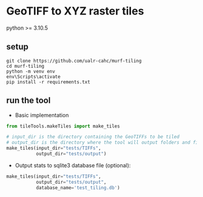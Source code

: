 # GeoTIFF to XYZ raster tiles

python >= 3.10.5

## setup
```
git clone https://github.com/ualr-cahc/murf-tiling
cd murf-tiling
python -m venv env
env\Scripts\activate
pip install -r requirements.txt
```

## run the tool

* Basic implementation
```python
from tileTools.makeTiles import make_tiles

# input_dir is the directory containing the GeoTIFFs to be tiled
# output_dir is the directory where the tool will output folders and files
make_tiles(input_dir="tests/TIFFs",
           output_dir="tests/output")
```

* Output stats to sqlite3 database file (optional):
```python
make_tiles(input_dir="tests/TIFFs",
           output_dir="tests/output",
           database_name='test_tiling.db')
```
